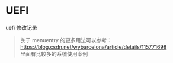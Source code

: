 # UEFI
uefi 修改记录

> 关于 menuentry 的更多用法可以参考：  
> https://blog.csdn.net/wybarcelona/article/details/115771698  
> 里面有比较多的系统使用案例